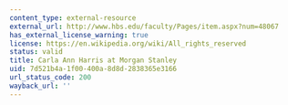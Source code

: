 ```yaml
---
content_type: external-resource
external_url: http://www.hbs.edu/faculty/Pages/item.aspx?num=48067
has_external_license_warning: true
license: https://en.wikipedia.org/wiki/All_rights_reserved
status: valid
title: Carla Ann Harris at Morgan Stanley
uid: 7d521b4a-1f00-400a-8d8d-2838365e3166
url_status_code: 200
wayback_url: ''
---
```

